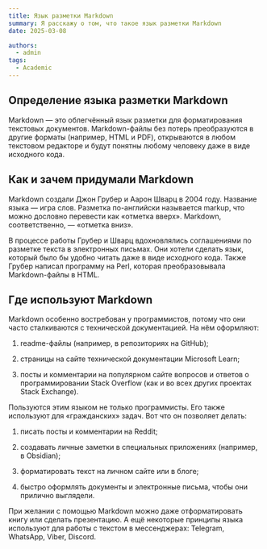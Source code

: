 ```yaml
---
title: Язык разметки Markdown
summary: Я расскажу о том, что такое язык разметки Markdown 
date: 2025-03-08

authors:
  - admin
tags:
  - Academic
---
```


## Определение языка разметки Markdown

Markdown — это облегчённый язык разметки для форматирования текстовых документов. Markdown-файлы без потерь преобразуются в другие форматы (например, HTML и PDF), открываются в любом текстовом редакторе и будут понятны любому человеку даже в виде исходного кода.

## Как и зачем придумали Markdown

Markdown создали Джон Грубер и Аарон Шварц в 2004 году. Название языка — игра слов. Разметка по-английски называется markup, что можно дословно перевести как «отметка вверх». Markdown, соответственно, — «отметка вниз».

В процессе работы Грубер и Шварц вдохновлялись соглашениями по разметке текста в электронных письмах. Они хотели сделать язык, который было бы удобно читать даже в виде исходного кода. Также Грубер написал программу на Perl, которая преобразовывала Markdown-файлы в HTML.

## Где используют Markdown

Markdown особенно востребован у программистов, потому что они часто сталкиваются с технической документацией. На нём оформляют:

1. readme-файлы (например, в репозиториях на GitHub);

2. страницы на сайте технической документации Microsoft Learn;
    
3. посты и комментарии на популярном сайте вопросов и ответов о программировании Stack Overflow (как и во всех других проектах Stack Exchange).

Пользуются этим языком не только программисты. Его также используют для «гражданских» задач. Вот что он позволяет делать:

1. писать посты и комментарии на Reddit;

2. создавать личные заметки в специальных приложениях (например, в Obsidian);
    
3. форматировать текст на личном сайте или в блоге;

4. быстро оформлять документы и электронные письма, чтобы они прилично выглядели.

При желании с помощью Markdown можно даже отформатировать книгу или сделать презентацию. А ещё некоторые принципы языка используют для работы с текстом в мессенджерах: Telegram, WhatsApp, Viber, Discord.

